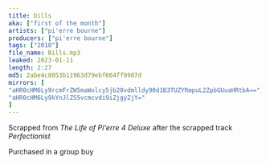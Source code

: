 ```yaml
---
title: bills
aka: ["first of the month"]
artists: ["pi'erre bourne"]
producers: ["pi'erre bourne"]
tags: ["2018"]
file_name: Bills.mp3
leaked: 2023-01-11
length: 2:27
md5: 2abe4c8053b11963d79ebf664ff9987d
mirrors: [
"aHR0cHM6Ly9rcmFrZW5maWxlcy5jb20vdmlldy90d1B3TUZYRmpuL2ZpbGUuaHRtbA==",
"aHR0cHM6Ly9kYnJlZS5vcmcvdi9iZjgyZjY="
]
---
```

Scrapped from *The Life of Pi'erre 4 Deluxe* after the scrapped track *Perfectionist*

Purchased in a group buy
